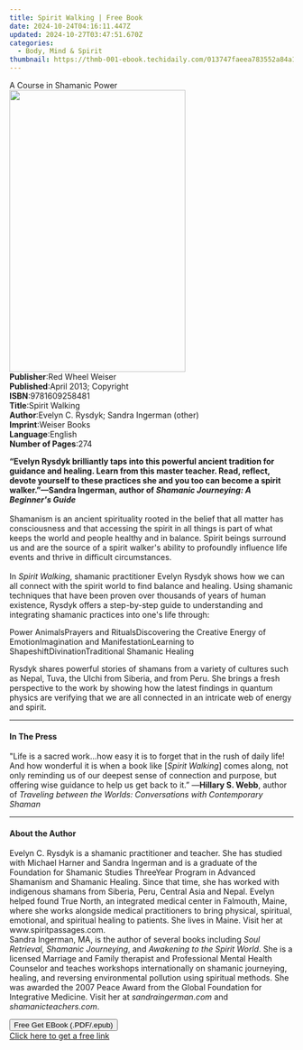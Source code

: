 ```yaml
---
title: Spirit Walking | Free Book
date: 2024-10-24T04:16:11.447Z
updated: 2024-10-27T03:47:51.670Z
categories:
  - Body, Mind & Spirit
thumbnail: https://thmb-001-ebook.techidaily.com/013747faeea783552a84a1ff7777ec76e5d66bd26973c72e840f1e4683907525.jpg
---
```

<main id="book-container">
  <div class="flex flex-col">
    <div class="book-brief flex-1 py-6 px-4 sm:p-6 md:py-10 md:px-8">
      <!-- brief-->
      <div class="book-brief-main">A Course in Shamanic Power</div>
    </div>
    <div
      class="book-meta-info flex-1 grid gap-4 col-start-1 col-end-3 row-start-1 sm:mb-6 sm:grid-cols-4 lg:gap-6 lg:col-start-2 lg:row-end-6 lg:row-span-6 lg:mb-0"
    >
      <div
        class="book-meta-info-left place-content-center mt-4 p-4 text-sm leading-6 col-start-2 col-span-2 dark:text-slate-400"
      >
        <img
          class="w-full h-500 object-cover rounded-lg sm:h-255 sm:col-span-2 lg:col-span-full"
          src="https://img-001-ebook.techidaily.com/af59b63766c5f799b6e16e52638516252617657ff568b3ea4b696cb343a0fa44.jpg"
          alt=""
          width="312"
          height="500"
        />
      </div>
      <div
        class="book-meta-info-right mt-2 col-start-1 row-start-2 col-span-3 self-center"
      >
        <!-- meta data  -->
        <div class="flex flex-col px-4 md:px-8">
          <div class="flex-1">
            <strong>Publisher</strong>:<span class="px-2"
              >Red Wheel Weiser</span
            >
          </div>
          <div class="flex-1">
            <strong>Published</strong>:<span class="px-2"
              >April 2013; Copyright</span
            >
          </div>
          <div class="flex-1">
            <strong>ISBN</strong>:<span class="px-2">9781609258481</span>
          </div>
          <div class="flex-1">
            <strong>Title</strong>:<span class="px-2">Spirit Walking</span>
          </div>
          <div class="flex-1">
            <strong>Author</strong>:<span class="px-2"
              >Evelyn C. Rysdyk; Sandra Ingerman (other)</span
            >
          </div>
          <div class="flex-1">
            <strong>Imprint</strong>:<span class="px-2">Weiser Books</span>
          </div>
          <div class="flex-1">
            <strong>Language</strong>:<span class="px-2">English</span>
          </div>
          <div class="flex-1">
            <strong>Number of Pages</strong>:<span class="px-2">274</span>
          </div>
        </div>
      </div>
    </div>
    <div class="book-description flex-1 py-6 px-4 sm:p-6 md:py-10 md:px-8">
      <div class="book-description-main">
        <div accordion-content="" id="description">
          <p>
            <b
              >“Evelyn Rysdyk brilliantly taps into this powerful ancient
              tradition for guidance and healing. Learn from this master
              teacher. Read, reflect, devote yourself to these practices she and
              you too can become a spirit walker.”—Sandra Ingerman, author of
              <i>Shamanic Journeying: A Beginner's Guide</i></b
            ><br /><br />Shamanism is an ancient spirituality rooted in the
            belief that all matter has consciousness and that accessing the
            spirit in all things is part of what keeps the world and people
            healthy and in balance. Spirit beings surround us and are the source
            of a spirit walker's ability to profoundly influence life events and
            thrive in difficult circumstances.<br /><br />In<i>
              Spirit Walking</i
            >, shamanic practitioner Evelyn Rysdyk shows how we can all connect
            with the spirit world to find balance and healing. Using shamanic
            techniques that have been proven over thousands of years of human
            existence, Rysdyk offers a step-by-step guide to understanding and
            integrating shamanic practices into one's life through:
          </p>
          Power AnimalsPrayers and RitualsDiscovering the Creative Energy of
          EmotionImagination and ManifestationLearning to
          ShapeshiftDivinationTraditional Shamanic Healing
          <p>
            Rysdyk shares powerful stories of shamans from a variety of cultures
            such as Nepal, Tuva, the Ulchi from Siberia, and from Peru. She
            brings a fresh perspective to the work by showing how the latest
            findings in quantum physics are verifying that we are all connected
            in an intricate web of energy and spirit.
          </p>
        </div>
        <div class="accordion-fader"></div>
      </div>
    </div>
    <div class="book-excerpts flex-1 py-6 px-4 sm:p-6 md:py-10 md:px-8">
      <!-- excerpts-->
      <div class="book-excerpts-main">
        <hr />
        <h4 class="placeholder placeholder-heading">
          <span>In The Press</span>
        </h4>
        <p>
          "Life is a sacred work...how easy it is to forget that in the rush of
          daily life! And how wonderful it is when a book like [<i
            >Spirit Walking</i
          >] comes along, not only reminding us of our deepest sense of
          connection and purpose, but offering wise guidance to help us get back
          to it.” —<b>Hillary S. Webb</b>, author of
          <i
            >Traveling between the Worlds: Conversations with Contemporary
            Shaman&nbsp;</i
          >
        </p>
      </div>
    </div>
    <div class="book-about-author flex-1 py-6 px-4 sm:p-6 md:py-10 md:px-8">
      <!-- about author-->
      <div class="book-main-author-main">
        <hr />
        <h4 class="placeholder placeholder-heading">
          <span>About the Author</span>
        </h4>
        <p>
          Evelyn C. Rysdyk is a shamanic practitioner and teacher. She has
          studied with Michael Harner and Sandra Ingerman and is a graduate of
          the Foundation for Shamanic Studies ThreeYear Program in Advanced
          Shamanism and Shamanic Healing. Since that time, she has worked with
          indigenous shamans from Siberia, Peru, Central Asia and Nepal. Evelyn
          helped found True North, an integrated medical center in Falmouth,
          Maine, where she works alongside medical practitioners to bring
          physical, spiritual, emotional, and spiritual healing to patients. She
          lives in Maine. Visit her at www.spiritpassages.com. <br />
          Sandra Ingerman, MA, is the author of several books including
          <i>Soul Retrieval, Shamanic Journeying</i>, and
          <i>Awakening to the Spirit World</i>. She is a licensed Marriage and
          Family therapist and Professional Mental Health Counselor and teaches
          workshops internationally on shamanic journeying, healing, and
          reversing environmental pollution using spiritual methods. She was
          awarded the 2007 Peace Award from the Global Foundation for
          Integrative Medicine. Visit her at <i>sandraingerman.com</i> and
          <i>shamanicteachers.com</i>.
        </p>
      </div>
    </div>
    <div class="book-free-get flex-1 py-6 px-4 sm:p-6 md:py-10 md:px-8">
      <button
        id="btn-free-get"
        class="bg-blue-500 hover:bg-blue-700 text-white font-bold py-2 px-4 rounded"
      >
        Free Get EBook (.PDF/.epub)
      </button>
      <div id="countdown-display" class="px-2 text-lg mt-2"></div>
      <a
        id="free-link"
        class="hidden bg-blue-500 hover:bg-blue-700 text-white font-bold py-2 px-4 rounded"
        href="https://www.ebooks.com/en-us/book/1131763/spirit-walking/evelyn-c-rysdyk/"
        target="_blank"
        >Click here to get a free link</a
      >
    </div>
    <script>
      let countdownTime = 0;
      let countdownInterval = null;
      document
        .getElementById('btn-free-get')
        .addEventListener('click', startCountdown);
      function startCountdown() {
        countdownTime = new Date().getTime() + 60000 * 3;
        countdownInterval = setInterval(updateCountdown, 1000);
        document.getElementById('btn-free-get').disabled = true;
        document
          .getElementById('btn-free-get')
          .classList.add('bg-gray-500', 'cursor-not-allowed');
      }
      function updateCountdown() {
        let currentTime = new Date().getTime();
        let timeLeft = countdownTime - currentTime;
        let secondsLeft = Math.floor(timeLeft / 1000);
        document.getElementById('countdown-display').innerHTML =
          `Remaining time: ${secondsLeft} seconds.`;
        if (secondsLeft <= 0) {
          clearInterval(countdownInterval);
          document.getElementById('btn-free-get').classList.add('hidden');
          document.getElementById('free-link').classList.remove('hidden');
          document.getElementById('countdown-display').innerHTML = '';
        }
      }
    </script>
  </div>
</main>

<ins class="adsbygoogle"
      style="display:block"
      data-ad-client="ca-pub-7571918770474297"
      data-ad-slot="8358498916"
      data-ad-format="auto"
      data-full-width-responsive="true"></ins>
    